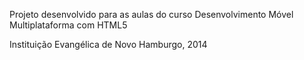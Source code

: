 Projeto desenvolvido para as aulas do curso Desenvolvimento Móvel Multiplataforma com HTML5

Instituição Evangélica de Novo Hamburgo, 2014
